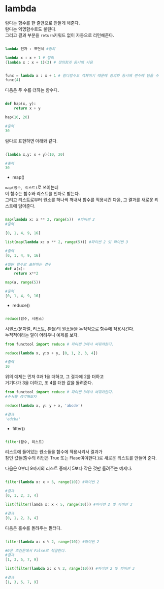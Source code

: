 # lambda

람다는 함수를 한 줄만으로 만들게 해준다.  
람다는 익명함수로도 불린다.  
그리고 결과 부분을 `return`키워드 없이
자동으로 리턴해준다.

```python

lambda 인자 : 표현식 #정의

lambda x : x + 1 # 정의
(lambda x : x + 1)(3) # 정의함과 동시에 사용


func = lambda x : x + 1 # 람다함수도 객체이기 때문에 정의와 동시에 변수에 담을 수 있다.
func(4)

```

다음은 두 수를 더하는 함수다.

```python

def hap(x, y):
    return x + y

hap(10, 20)

#출력
30

```

람다로 표현하면 아래와 같다.

```python

(lambda x,y: x + y)(10, 20)

#출력
30

```

- map()

`map(함수, 리스트)`로 쓰이는데  
이 함수는 함수와 리스트를 인자로 받는다.  
그리고 리스트로부터 원소를 하나씩 꺼내서 함수를 적용시킨 다음, 그 결과를 새로운 리스트에 담아준다.

```python

map(lambda x: x ** 2, range(5))  #파이썬 2
#출력

[0, 1, 4, 9, 16]

list(map(lambda x: x ** 2, range(5))) #파이썬 2 및 파이썬 3

#출력
[0, 1, 4, 9, 16]

#일반 함수로 표현하는 경우
def a(x):
    return x**2

map(a, range(5))

#출력
[0, 1, 4, 9, 16]

```

- reduce()

```python

reduce(함수, 시퀀스)

```

시퀀스(문자열, 리스트, 튜플)의 원소들을 누적적으로 함수에 적용시킨다.  
누적적이라는 말이 어려우니 예제를 보자.

```python
from functool import reduce # 파이썬 3에서 써줘야한다.

reduce(lambda x, y:x + y, [0, 1, 2, 3, 4])

#출력
10

```

위의 예제는 먼저 0과 1을 더하고, 그 결과에 2를 더하고  
거기다가 3을 더하고, 또 4를 더한 값을 돌려준다.

```python
from functool import reduce # 파이썬 3에서 써줘야한다.
#순서를 생각해보자

reduce(lambda x, y: y + x, 'abcde')

#결과
'edcba'

```

- filter()

```python

filter(함수, 리스트)

```

리스트에 들어있는 원소들을 함수에 적용시켜서 결과가  
참인 값들(함수의 리턴은 True 또는 Flase여야한다.)로 새로운 리스트를 만들어 준다.

다음은 0부터 9까지의 리스트 중에서 5보다 작은 것만 돌려주는 예제다.

```python

filter(lambda x: x < 5, range(10)) #파이썬 2

#결과
[0, 1, 2, 3, 4]

list(filter(lamda x: x < 5, range(10))) #파이썬 2 및 파이썬 3

#결과
[0, 1, 2, 3, 4]

```

다음은 홀수를 돌려주는 필터다.

```python

filter(lambda x: x % 2, range(10)) #파이썬 2

#0은 조건문에서 False로 취급한다.
#결과
[1, 3, 5, 7, 9]

list(filter(lambda x: x % 2, range(10))) #파이썬 2 및 파이썬 3

#결과
[1, 3, 5, 7, 9]

```
